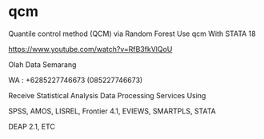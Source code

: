 # qcm
Quantile control method (QCM) via Random Forest Use qcm With STATA 18

https://www.youtube.com/watch?v=RfB3fkVlQoU

Olah Data Semarang

WA : +6285227746673 (085227746673)

Receive Statistical Analysis Data Processing Services Using

SPSS, AMOS, LISREL, Frontier 4.1, EVIEWS, SMARTPLS, STATA

DEAP 2.1, ETC
